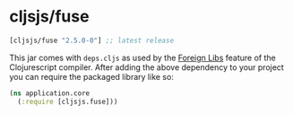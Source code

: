 # cljsjs/fuse

[](dependency)
```clojure
[cljsjs/fuse "2.5.0-0"] ;; latest release
```
[](/dependency)

This jar comes with `deps.cljs` as used by the [Foreign Libs][flibs] feature
of the Clojurescript compiler. After adding the above dependency to your project
you can require the packaged library like so:

```clojure
(ns application.core
  (:require [cljsjs.fuse]))
```

[flibs]: https://github.com/clojure/clojurescript/wiki/Packaging-Foreign-Dependencies
